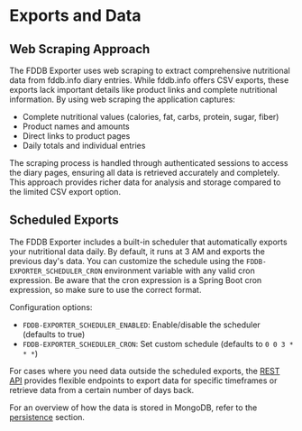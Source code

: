 # Exports and Data

## Web Scraping Approach

The FDDB Exporter uses web scraping to extract comprehensive nutritional data from fddb.info diary entries. While
fddb.info offers CSV exports, these exports lack important details like product links and complete nutritional
information. By using web scraping the application captures:

- Complete nutritional values (calories, fat, carbs, protein, sugar, fiber)
- Product names and amounts
- Direct links to product pages
- Daily totals and individual entries

The scraping process is handled through authenticated sessions to access the diary pages, ensuring all data is retrieved
accurately and completely. This approach provides richer data for analysis and storage compared to the limited CSV
export option.

## Scheduled Exports

The FDDB Exporter includes a built-in scheduler that automatically exports your nutritional data daily. By default, it
runs at 3 AM and exports the previous day's data. You can customize the schedule using the
`FDDB-EXPORTER_SCHEDULER_CRON` environment variable with any valid cron expression. Be aware that the cron expression
is a Spring Boot cron expression, so make sure to use the correct format.

Configuration options:

- `FDDB-EXPORTER_SCHEDULER_ENABLED`: Enable/disable the scheduler (defaults to true)
- `FDDB-EXPORTER_SCHEDULER_CRON`: Set custom schedule (defaults to `0 0 3 * * *`)

For cases where you need data outside the scheduled exports, the [REST API](/details/rest-api.md) provides flexible
endpoints to export data for
specific timeframes or retrieve data from a certain number of days back.

For an overview of how the data is stored in MongoDB, refer to the [persistence](/details/persistence.md) section.